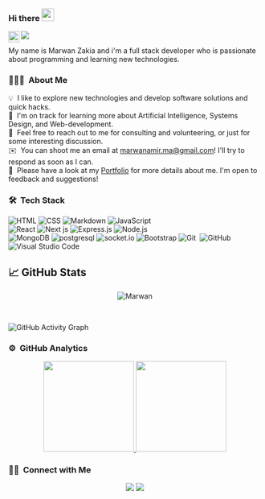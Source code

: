 ### Hi there <img src="https://media.giphy.com/media/hvRJCLFzcasrR4ia7z/giphy.gif" width="25px">

<a href="https://www.linkedin.com/in/marwan-zakia/">
  <img align="left" alt="Omar Ewies LinkedIN" width="22px" src="https://raw.githubusercontent.com/peterthehan/peterthehan/master/assets/linkedin.svg" />
</a>
 
![](https://visitor-badge.glitch.me/badge?page_id=Marwan-Zakia)

My name is Marwan Zakia and i'm a full stack developer who is passionate about programming and learning new technologies. 

### 👨🏻‍💻 &nbsp;About Me

💡 &nbsp;I like to explore new technologies and develop software solutions and quick hacks.\
🌱 &nbsp;I'm on track for learning more about Artificial Intelligence, Systems Design, and Web-development.\
💬 &nbsp;Feel free to reach out to me for consulting and volunteering, or just for some interesting discussion.\
✉️ &nbsp;You can shoot me an email at marwanamir.ma@gmail.com! I'll try to respond as soon as I can.\
📄 &nbsp;Please have a look at my [Portfolio](https://marwan-zakia-s-portfolio-git-main-marwan-zakia.vercel.app/) for more details about me. I'm open to feedback and suggestions!

### 🛠 &nbsp;Tech Stack

![HTML](https://img.shields.io/badge/-HTML-05122A?style=flat&logo=HTML5)
![CSS](https://img.shields.io/badge/-CSS-05122A?style=flat&logo=CSS3&logoColor=1572B6)
![Markdown](https://img.shields.io/badge/-Markdown-05122A?style=flat&logo=markdown)
![JavaScript](https://img.shields.io/badge/-JavaScript-05122A?style=flat&logo=javascript)
<br/>
![React](https://img.shields.io/badge/-React-05122A?style=flat&logo=react)
![Next js](https://img.shields.io/badge/-nextjs-05122A?style=flat&logo=nextjs)
![Express.js](https://img.shields.io/badge/-Express.js-05122A?style=flat&logo=Express.js)
![Node.js](https://img.shields.io/badge/-Node.js-05122A?style=flat&logo=node.js)
</br>
![MongoDB](https://img.shields.io/badge/-MongoDb-05122A?style=flat&logo=MongoDB)
![postgresql](https://img.shields.io/badge/-postgresql-05122A?style=flat&logo=postgresql)
![socket.io](https://img.shields.io/badge/-socket.io-05122A?style=flat&logo=socket.io)
![Bootstrap](https://img.shields.io/badge/-Bootstrap-05122A?style=flat&logo=Bootstrap)
![Git](https://img.shields.io/badge/-Git-05122A?style=flat&logo=git)&nbsp;
![GitHub](https://img.shields.io/badge/-GitHub-05122A?style=flat&logo=github)&nbsp;
![Visual Studio Code](https://img.shields.io/badge/-Visual%20Studio%20Code-05122A?style=flat&logo=visual-studio-code&logoColor=007ACC)&nbsp;


## &#x1f4c8; GitHub Stats

<p align="center">

 <p align="center"><img align="center" src="https://github-readme-streak-stats.herokuapp.com/?user=Marwan-Zakia&theme=radical" alt="Marwan" /></p>
 <br />  

 
![GitHub Activity Graph](https://activity-graph.herokuapp.com/graph?username=Marwan-Zakia&bg_color=000000&color=4fff67&line=4fff67&point=ffffff&area=true&hide_border=true)  

### ⚙️ &nbsp;GitHub Analytics

<p align="center">
<a href="https://github.com/Marwan-Zakia">
  <img height="180em" src="https://github-readme-stats-eight-theta.vercel.app/api?username=Marwan-Zakia&show_icons=true&theme=algolia&include_all_commits=true&count_private=true"/>
  <img height="180em" src="https://github-readme-stats-eight-theta.vercel.app/api/top-langs/?username=Marwan-Zakia&layout=compact&langs_count=8&theme=algolia"/>
</a>
</p>

### 🤝🏻 &nbsp;Connect with Me

<p align="center">
<a href="https://www.linkedin.com/in/marwan-zakia/"><img src="https://img.shields.io/badge/-LinkedIn-0077B5?style=flat&logo=Linkedin&logoColor=white"/></a>
<a href="marwanamir.ma@gmail.com"><img src="https://img.shields.io/badge/-Email%20Me-D14836?style=flat&logo=Gmail&logoColor=white"/></a>
</p>
